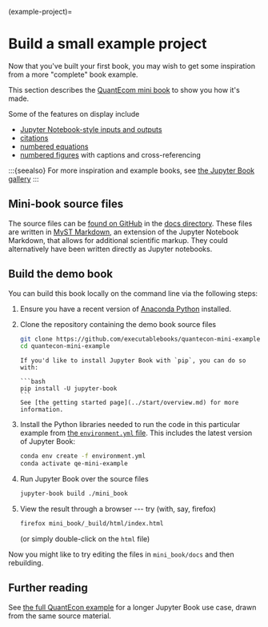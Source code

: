 (example-project)=
# Build a small example project

Now that you've built your first book, you may wish to get some inspiration from a more "complete" book example.

This section describes the [QuantEcom mini book](https://executablebooks.github.io/quantecon-mini-example/docs/index.html) to show you how it's made.

Some of the features on display include

* [Jupyter Notebook-style inputs and outputs](https://executablebooks.github.io/quantecon-mini-example/docs/python_by_example.html#version-1)
* [citations](https://executablebooks.github.io/quantecon-mini-example/docs/about_py.html#bibliography)
* [numbered equations](https://executablebooks.github.io/quantecon-mini-example/docs/python_by_example.html#another-application)
* [numbered figures](https://executablebooks.github.io/quantecon-mini-example/docs/getting_started.html#jupyter-notebooks) with captions and cross-referencing

:::{seealso}
For more inspiration and example books, see [the Jupyter Book gallery](https://executablebooks.org/en/latest/gallery.html)
:::

## Mini-book source files

The source files can be [found on GitHub](https://github.com/executablebooks/quantecon-mini-example/)
in the [docs directory](https://github.com/executablebooks/quantecon-mini-example/tree/master/mini_book/docs).
These files are written in [MyST Markdown](../content/myst.md), an
extension of the Jupyter Notebook Markdown, that allows for additional scientific markup.
They could alternatively have been written directly as Jupyter notebooks.

## Build the demo book

You can build this book locally on the command line via the following steps:

1. Ensure you have a recent version of [Anaconda Python](https://www.anaconda.com/distribution/) installed.

2. Clone the repository containing the demo book source files

    ```bash
    git clone https://github.com/executablebooks/quantecon-mini-example
    cd quantecon-mini-example
    ```

    ````{margin}
    If you'd like to install Jupyter Book with `pip`, you can do so with:

    ```bash
    pip install -U jupyter-book
    ```
    See [the getting started page](../start/overview.md) for more information.
    ````

3. Install the Python libraries needed to run the code in this particular example
   from [the `environment.yml` file](https://github.com/executablebooks/quantecon-mini-example/blob/master/environment.yml).
   This includes the latest version of Jupyter Book:

    ```bash
    conda env create -f environment.yml
    conda activate qe-mini-example
    ```

4. Run Jupyter Book over the source files

    ```bash
    jupyter-book build ./mini_book
    ```

5. View the result through a browser --- try (with, say, firefox)

    ```bash
    firefox mini_book/_build/html/index.html
    ```

    (or simply double-click on the `html` file)

Now you might like to try editing the files in ``mini_book/docs`` and then
rebuilding.

## Further reading

See [the full QuantEcon example](https://executablebooks.github.io/quantecon-example/docs/index.html)
for a longer Jupyter Book use case, drawn from the same source material.
